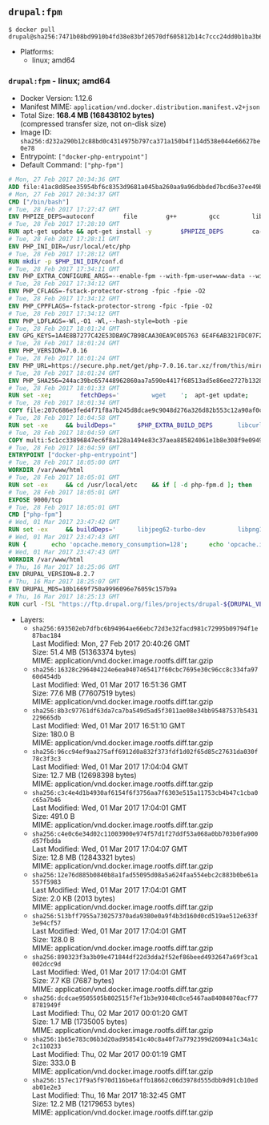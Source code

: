 ## `drupal:fpm`

```console
$ docker pull drupal@sha256:7471b08bd9910b4fd38e83bf20570df605812b14c7ccc24dd0b1ba3b61badfac
```

-	Platforms:
	-	linux; amd64

### `drupal:fpm` - linux; amd64

-	Docker Version: 1.12.6
-	Manifest MIME: `application/vnd.docker.distribution.manifest.v2+json`
-	Total Size: **168.4 MB (168438102 bytes)**  
	(compressed transfer size, not on-disk size)
-	Image ID: `sha256:d232a290b12c88bd0c4314975b797ca371a150b4f114d538e044e66627be0e78`
-	Entrypoint: `["docker-php-entrypoint"]`
-	Default Command: `["php-fpm"]`

```dockerfile
# Mon, 27 Feb 2017 20:34:36 GMT
ADD file:41ac8d85ee35954bf6c8353d9681a045ba260aa9a96dbbded7bcd6e37ee49bea in / 
# Mon, 27 Feb 2017 20:34:37 GMT
CMD ["/bin/bash"]
# Tue, 28 Feb 2017 17:27:47 GMT
ENV PHPIZE_DEPS=autoconf 		file 		g++ 		gcc 		libc-dev 		make 		pkg-config 		re2c
# Tue, 28 Feb 2017 17:28:10 GMT
RUN apt-get update && apt-get install -y 		$PHPIZE_DEPS 		ca-certificates 		curl 		libedit2 		libsqlite3-0 		libxml2 		xz-utils 	--no-install-recommends && rm -r /var/lib/apt/lists/*
# Tue, 28 Feb 2017 17:28:11 GMT
ENV PHP_INI_DIR=/usr/local/etc/php
# Tue, 28 Feb 2017 17:28:12 GMT
RUN mkdir -p $PHP_INI_DIR/conf.d
# Tue, 28 Feb 2017 17:34:11 GMT
ENV PHP_EXTRA_CONFIGURE_ARGS=--enable-fpm --with-fpm-user=www-data --with-fpm-group=www-data
# Tue, 28 Feb 2017 17:34:12 GMT
ENV PHP_CFLAGS=-fstack-protector-strong -fpic -fpie -O2
# Tue, 28 Feb 2017 17:34:12 GMT
ENV PHP_CPPFLAGS=-fstack-protector-strong -fpic -fpie -O2
# Tue, 28 Feb 2017 17:34:12 GMT
ENV PHP_LDFLAGS=-Wl,-O1 -Wl,--hash-style=both -pie
# Tue, 28 Feb 2017 18:01:24 GMT
ENV GPG_KEYS=1A4E8B7277C42E53DBA9C7B9BCAA30EA9C0D5763 6E4F6AB321FDC07F2C332E3AC2BF0BC433CFC8B3
# Tue, 28 Feb 2017 18:01:24 GMT
ENV PHP_VERSION=7.0.16
# Tue, 28 Feb 2017 18:01:24 GMT
ENV PHP_URL=https://secure.php.net/get/php-7.0.16.tar.xz/from/this/mirror PHP_ASC_URL=https://secure.php.net/get/php-7.0.16.tar.xz.asc/from/this/mirror
# Tue, 28 Feb 2017 18:01:24 GMT
ENV PHP_SHA256=244ac39bc657448962860aa7a590e4417f68513ad5e86ee2727b1328b0537309 PHP_MD5=6161aba9d24322d889da5d2ff944bddf
# Tue, 28 Feb 2017 18:01:33 GMT
RUN set -xe; 		fetchDeps=' 		wget 	'; 	apt-get update; 	apt-get install -y --no-install-recommends $fetchDeps; 	rm -rf /var/lib/apt/lists/*; 		mkdir -p /usr/src; 	cd /usr/src; 		wget -O php.tar.xz "$PHP_URL"; 		if [ -n "$PHP_SHA256" ]; then 		echo "$PHP_SHA256 *php.tar.xz" | sha256sum -c -; 	fi; 	if [ -n "$PHP_MD5" ]; then 		echo "$PHP_MD5 *php.tar.xz" | md5sum -c -; 	fi; 		if [ -n "$PHP_ASC_URL" ]; then 		wget -O php.tar.xz.asc "$PHP_ASC_URL"; 		export GNUPGHOME="$(mktemp -d)"; 		for key in $GPG_KEYS; do 			gpg --keyserver ha.pool.sks-keyservers.net --recv-keys "$key"; 		done; 		gpg --batch --verify php.tar.xz.asc php.tar.xz; 		rm -r "$GNUPGHOME"; 	fi; 		apt-get purge -y --auto-remove $fetchDeps
# Tue, 28 Feb 2017 18:01:34 GMT
COPY file:207c686e3fed4f71f8a7b245d8dcae9c9048d276a326d82b553c12a90af0c0ca in /usr/local/bin/ 
# Tue, 28 Feb 2017 18:04:58 GMT
RUN set -xe 	&& buildDeps=" 		$PHP_EXTRA_BUILD_DEPS 		libcurl4-openssl-dev 		libedit-dev 		libsqlite3-dev 		libssl-dev 		libxml2-dev 	" 	&& apt-get update && apt-get install -y $buildDeps --no-install-recommends && rm -rf /var/lib/apt/lists/* 		&& export CFLAGS="$PHP_CFLAGS" 		CPPFLAGS="$PHP_CPPFLAGS" 		LDFLAGS="$PHP_LDFLAGS" 	&& docker-php-source extract 	&& cd /usr/src/php 	&& ./configure 		--with-config-file-path="$PHP_INI_DIR" 		--with-config-file-scan-dir="$PHP_INI_DIR/conf.d" 				--disable-cgi 				--enable-ftp 		--enable-mbstring 		--enable-mysqlnd 				--with-curl 		--with-libedit 		--with-openssl 		--with-zlib 				$PHP_EXTRA_CONFIGURE_ARGS 	&& make -j "$(nproc)" 	&& make install 	&& { find /usr/local/bin /usr/local/sbin -type f -executable -exec strip --strip-all '{}' + || true; } 	&& make clean 	&& docker-php-source delete 		&& apt-get purge -y --auto-remove -o APT::AutoRemove::RecommendsImportant=false $buildDeps
# Tue, 28 Feb 2017 18:04:59 GMT
COPY multi:5c1cc33896847ec6f8a128a1494e83c37aea885824061e1b8e308f9e09499956 in /usr/local/bin/ 
# Tue, 28 Feb 2017 18:04:59 GMT
ENTRYPOINT ["docker-php-entrypoint"]
# Tue, 28 Feb 2017 18:05:00 GMT
WORKDIR /var/www/html
# Tue, 28 Feb 2017 18:05:01 GMT
RUN set -ex 	&& cd /usr/local/etc 	&& if [ -d php-fpm.d ]; then 		sed 's!=NONE/!=!g' php-fpm.conf.default | tee php-fpm.conf > /dev/null; 		cp php-fpm.d/www.conf.default php-fpm.d/www.conf; 	else 		mkdir php-fpm.d; 		cp php-fpm.conf.default php-fpm.d/www.conf; 		{ 			echo '[global]'; 			echo 'include=etc/php-fpm.d/*.conf'; 		} | tee php-fpm.conf; 	fi 	&& { 		echo '[global]'; 		echo 'error_log = /proc/self/fd/2'; 		echo; 		echo '[www]'; 		echo '; if we send this to /proc/self/fd/1, it never appears'; 		echo 'access.log = /proc/self/fd/2'; 		echo; 		echo 'clear_env = no'; 		echo; 		echo '; Ensure worker stdout and stderr are sent to the main error log.'; 		echo 'catch_workers_output = yes'; 	} | tee php-fpm.d/docker.conf 	&& { 		echo '[global]'; 		echo 'daemonize = no'; 		echo; 		echo '[www]'; 		echo 'listen = [::]:9000'; 	} | tee php-fpm.d/zz-docker.conf
# Tue, 28 Feb 2017 18:05:01 GMT
EXPOSE 9000/tcp
# Tue, 28 Feb 2017 18:05:01 GMT
CMD ["php-fpm"]
# Wed, 01 Mar 2017 23:47:42 GMT
RUN set -ex 	&& buildDeps=' 		libjpeg62-turbo-dev 		libpng12-dev 		libpq-dev 	' 	&& apt-get update && apt-get install -y --no-install-recommends $buildDeps && rm -rf /var/lib/apt/lists/* 	&& docker-php-ext-configure gd 		--with-jpeg-dir=/usr 		--with-png-dir=/usr 	&& docker-php-ext-install -j "$(nproc)" gd mbstring opcache pdo pdo_mysql pdo_pgsql zip 	&& apt-mark manual 		libjpeg62-turbo 		libpq5 	&& apt-get purge -y --auto-remove $buildDeps
# Wed, 01 Mar 2017 23:47:43 GMT
RUN { 		echo 'opcache.memory_consumption=128'; 		echo 'opcache.interned_strings_buffer=8'; 		echo 'opcache.max_accelerated_files=4000'; 		echo 'opcache.revalidate_freq=60'; 		echo 'opcache.fast_shutdown=1'; 		echo 'opcache.enable_cli=1'; 	} > /usr/local/etc/php/conf.d/opcache-recommended.ini
# Wed, 01 Mar 2017 23:47:43 GMT
WORKDIR /var/www/html
# Thu, 16 Mar 2017 18:25:06 GMT
ENV DRUPAL_VERSION=8.2.7
# Thu, 16 Mar 2017 18:25:07 GMT
ENV DRUPAL_MD5=10b1669f750a9996096e76059c157b9a
# Thu, 16 Mar 2017 18:25:13 GMT
RUN curl -fSL "https://ftp.drupal.org/files/projects/drupal-${DRUPAL_VERSION}.tar.gz" -o drupal.tar.gz 	&& echo "${DRUPAL_MD5} *drupal.tar.gz" | md5sum -c - 	&& tar -xz --strip-components=1 -f drupal.tar.gz 	&& rm drupal.tar.gz 	&& chown -R www-data:www-data sites modules themes
```

-	Layers:
	-	`sha256:693502eb7dfbc6b94964ae66ebc72d3e32facd981c72995b09794f1e87bac184`  
		Last Modified: Mon, 27 Feb 2017 20:40:26 GMT  
		Size: 51.4 MB (51363374 bytes)  
		MIME: application/vnd.docker.image.rootfs.diff.tar.gzip
	-	`sha256:16328c296404224e6ea0407465417f60cbc7695e30c96cc8c334fa9760d454db`  
		Last Modified: Wed, 01 Mar 2017 16:51:36 GMT  
		Size: 77.6 MB (77607519 bytes)  
		MIME: application/vnd.docker.image.rootfs.diff.tar.gzip
	-	`sha256:8b3c97761df63da7ca7ba549d5ad5f3011ae08e34bb95487537b5431229665db`  
		Last Modified: Wed, 01 Mar 2017 16:51:10 GMT  
		Size: 180.0 B  
		MIME: application/vnd.docker.image.rootfs.diff.tar.gzip
	-	`sha256:96cc94ef9aa275aff6912d0a832f373fdf1d02f65d85c27631da030f78c3f3c3`  
		Last Modified: Wed, 01 Mar 2017 17:04:04 GMT  
		Size: 12.7 MB (12698398 bytes)  
		MIME: application/vnd.docker.image.rootfs.diff.tar.gzip
	-	`sha256:c3c4e4d1b4930af6154f6f3756aa7f6303e515a11753cb4b47c1cba0c65a7b46`  
		Last Modified: Wed, 01 Mar 2017 17:04:01 GMT  
		Size: 491.0 B  
		MIME: application/vnd.docker.image.rootfs.diff.tar.gzip
	-	`sha256:c4e0c6e34d02c11003900e974f57d1f27ddf53a068a0bb703b0fa900d57fbdda`  
		Last Modified: Wed, 01 Mar 2017 17:04:07 GMT  
		Size: 12.8 MB (12843321 bytes)  
		MIME: application/vnd.docker.image.rootfs.diff.tar.gzip
	-	`sha256:12e76d885b0840b8a1fad55095d08a5a624faa554ebc2c883b0be61a557f5983`  
		Last Modified: Wed, 01 Mar 2017 17:04:01 GMT  
		Size: 2.0 KB (2013 bytes)  
		MIME: application/vnd.docker.image.rootfs.diff.tar.gzip
	-	`sha256:513bff7955a730257370ada9380e0a9f4b3d160d0cd519ae512e633f3e94cf57`  
		Last Modified: Wed, 01 Mar 2017 17:04:01 GMT  
		Size: 128.0 B  
		MIME: application/vnd.docker.image.rootfs.diff.tar.gzip
	-	`sha256:890323f3a3b09e471844df22d3dda2f52ef86beed4932647a69f3ca1002dcc9d`  
		Last Modified: Wed, 01 Mar 2017 17:04:01 GMT  
		Size: 7.7 KB (7687 bytes)  
		MIME: application/vnd.docker.image.rootfs.diff.tar.gzip
	-	`sha256:dcdcae9505505b802515f7ef1b3e93048c8ce5467aa84084070acf778781949f`  
		Last Modified: Thu, 02 Mar 2017 00:01:20 GMT  
		Size: 1.7 MB (1735005 bytes)  
		MIME: application/vnd.docker.image.rootfs.diff.tar.gzip
	-	`sha256:1b65e783c06b3d20ad958541c40c8a40f7a7792399d26094a1c34a1c2c110233`  
		Last Modified: Thu, 02 Mar 2017 00:01:19 GMT  
		Size: 333.0 B  
		MIME: application/vnd.docker.image.rootfs.diff.tar.gzip
	-	`sha256:157ec17f9a5f970d116be6affb18662c06d3978d555dbb9d91cb10edab01e2e3`  
		Last Modified: Thu, 16 Mar 2017 18:32:45 GMT  
		Size: 12.2 MB (12179653 bytes)  
		MIME: application/vnd.docker.image.rootfs.diff.tar.gzip
